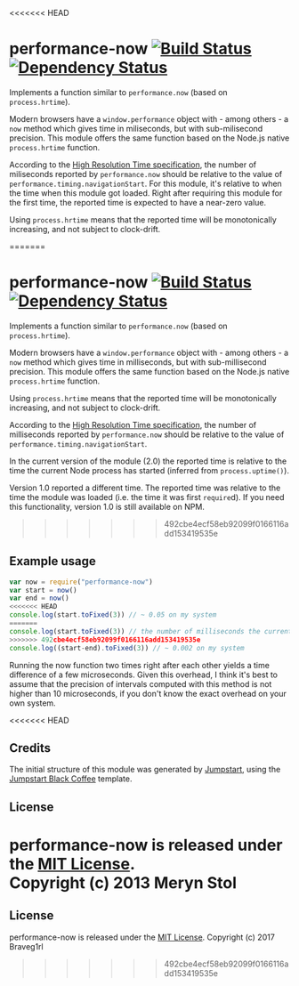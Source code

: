 <<<<<<< HEAD
# performance-now [![Build Status](https://travis-ci.org/meryn/performance-now.png?branch=master)](https://travis-ci.org/meryn/performance-now) [![Dependency Status](https://david-dm.org/meryn/performance-now.png)](https://david-dm.org/meryn/performance-now)

Implements a function similar to `performance.now` (based on `process.hrtime`).

Modern browsers have a `window.performance` object with - among others - a `now` method which gives time in miliseconds, but with sub-milisecond precision. This module offers the same function based on the Node.js native `process.hrtime` function.

According to the [High Resolution Time specification](http://www.w3.org/TR/hr-time/), the number of miliseconds reported by `performance.now` should be relative to the value of `performance.timing.navigationStart`. For this module, it's relative to when the time when this module got loaded. Right after requiring this module for the first time, the reported time is expected to have a near-zero value.

Using `process.hrtime` means that the reported time will be monotonically increasing, and not subject to clock-drift.

=======
# performance-now [![Build Status](https://travis-ci.org/braveg1rl/performance-now.png?branch=master)](https://travis-ci.org/braveg1rl/performance-now) [![Dependency Status](https://david-dm.org/braveg1rl/performance-now.png)](https://david-dm.org/braveg1rl/performance-now)

Implements a function similar to `performance.now` (based on `process.hrtime`).

Modern browsers have a `window.performance` object with - among others - a `now` method which gives time in milliseconds, but with sub-millisecond precision. This module offers the same function based on the Node.js native `process.hrtime` function.

Using `process.hrtime` means that the reported time will be monotonically increasing, and not subject to clock-drift.

According to the [High Resolution Time specification](http://www.w3.org/TR/hr-time/), the number of milliseconds reported by `performance.now` should be relative to the value of `performance.timing.navigationStart`.

In the current version of the module (2.0) the reported time is relative to the time the current Node process has started (inferred from `process.uptime()`).

Version 1.0 reported a different time. The reported time was relative to the time the module was loaded (i.e. the time it was first `require`d). If you need this functionality, version 1.0 is still available on NPM.

>>>>>>> 492cbe4ecf58eb92099f0166116add153419535e
## Example usage

```javascript
var now = require("performance-now")
var start = now()
var end = now()
<<<<<<< HEAD
console.log(start.toFixed(3)) // ~ 0.05 on my system
=======
console.log(start.toFixed(3)) // the number of milliseconds the current node process is running
>>>>>>> 492cbe4ecf58eb92099f0166116add153419535e
console.log((start-end).toFixed(3)) // ~ 0.002 on my system
```

Running the now function two times right after each other yields a time difference of a few microseconds. Given this overhead, I think it's best to assume that the precision of intervals computed with this method is not higher than 10 microseconds, if you don't know the exact overhead on your own system.

<<<<<<< HEAD
## Credits

The initial structure of this module was generated by [Jumpstart](https://github.com/meryn/jumpstart), using the [Jumpstart Black Coffee](https://github.com/meryn/jumpstart-black-coffee) template.

## License

performance-now is released under the [MIT License](http://opensource.org/licenses/MIT).  
Copyright (c) 2013 Meryn Stol  
=======
## License

performance-now is released under the [MIT License](http://opensource.org/licenses/MIT).
Copyright (c) 2017 Braveg1rl
>>>>>>> 492cbe4ecf58eb92099f0166116add153419535e
